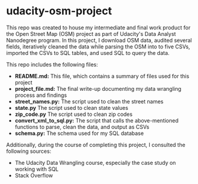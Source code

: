# udacity-osm-project
This repo was created to house my intermediate and final work product for the Open Street Map (OSM) project as part of Udacity's Data Analyst Nanodegree program. In this project, I download OSM data, audited several fields, iteratively cleaned the data while parsing the OSM into to five CSVs, imported the CSVs to SQL tables, and used SQL to query the data. 


This repo includes the following files: 
- **README.md:** This file, which contains a summary of files used for this project
- **project_file.md:** The final write-up documenting my data wrangling process and findings
- **street_names.py:** The script used to clean the street names
- **state.py** The script used to clean state values
- **zip_code.py** The script used to clean zip codes
- **convert_xml_to_sql.py:** The script that calls the above-mentioned functions to parse, clean the data, and output as CSVs
- **schema.py:** The schema used for my SQL database


Additionally, during the course of completing this project, I consulted the following sources:
- The Udacity Data Wrangling course, especially the case study on working with SQL
- Stack Overflow
